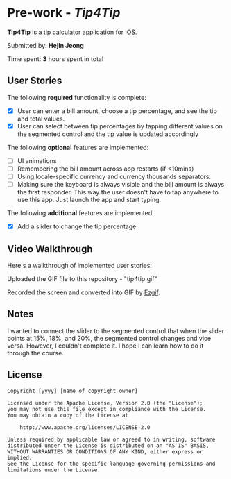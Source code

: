# Pre-work - *Tip4Tip*

**Tip4Tip** is a tip calculator application for iOS.

Submitted by: **Hejin Jeong**

Time spent: **3** hours spent in total

## User Stories

The following **required** functionality is complete:

* [x] User can enter a bill amount, choose a tip percentage, and see the tip and total values.
* [x] User can select between tip percentages by tapping different values on the segmented control and the tip value is updated accordingly

The following **optional** features are implemented:

* [ ] UI animations
* [ ] Remembering the bill amount across app restarts (if <10mins)
* [ ] Using locale-specific currency and currency thousands separators.
* [ ] Making sure the keyboard is always visible and the bill amount is always the first responder. This way the user doesn't have to tap anywhere to use this app. Just launch the app and start typing.

The following **additional** features are implemented:

- [x] Add a slider to change the tip percentage.

## Video Walkthrough

Here's a walkthrough of implemented user stories:

Uploaded the GIF file to this repository - "tip4tip.gif"

Recorded the screen and converted into GIF by [Ezgif](https://ezgif.com/).

## Notes

I wanted to connect the slider to the segmented control that when the slider points at 15%, 18%, and 20%, the segmented control changes and vice versa. However, I couldn't complete it. I hope I can learn how to do it through the course.

## License

    Copyright [yyyy] [name of copyright owner]

    Licensed under the Apache License, Version 2.0 (the "License");
    you may not use this file except in compliance with the License.
    You may obtain a copy of the License at

        http://www.apache.org/licenses/LICENSE-2.0

    Unless required by applicable law or agreed to in writing, software
    distributed under the License is distributed on an "AS IS" BASIS,
    WITHOUT WARRANTIES OR CONDITIONS OF ANY KIND, either express or implied.
    See the License for the specific language governing permissions and
    limitations under the License.
